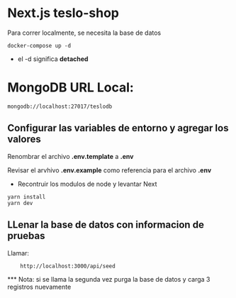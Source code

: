 # Next.js teslo-shop
Para correr localmente, se necesita la base de datos

```
docker-compose up -d
```

* el -d significa __detached__


# MongoDB URL Local:
```
mongodb://localhost:27017/teslodb
```

## Configurar las variables de entorno y agregar los valores
Renombrar el archivo __.env.template__ a __.env__ 

Revisar el arvhivo __.env.example__ como referencia para el archivo __.env__


* Recontruir los modulos de node y levantar Next
```
yarn install
yarn dev
```



## LLenar la base de datos con informacion de pruebas

Llamar:
``` 
    http://localhost:3000/api/seed
```

*** Nota: si se llama la segunda vez purga la base de datos y carga 3 registros nuevamente
